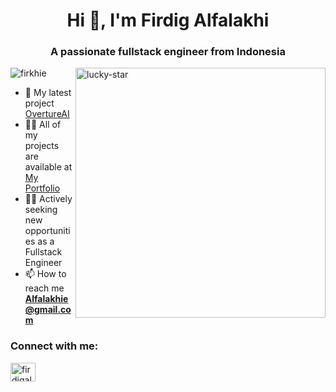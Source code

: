 <h1 align="center">Hi 👋, I'm Firdig Alfalakhi</h1>
<h3 align="center">A passionate fullstack engineer from Indonesia</h3>
<img align="right" alt="lucky-star" width="400" src="https://media.tenor.com/2PB70c2DvQkAAAAC/lucky-star-anime.gif">

<p align="left"> <img src="https://komarev.com/ghpvc/?username=firkhie&label=Profile%20views&color=0e75b6&style=flat" alt="firkhie" /> </p>

- 🔭 My latest project [OvertureAI](https://overtureai.catco.uno/)
- 👨‍💻 All of my projects are available at [My Portfolio](https://alfalakhi.catco.uno/)
- 🧑‍💼 Actively seeking new opportunities as a Fullstack Engineer
- 📫 How to reach me **Alfalakhie@gmail.com**

<h3 align="left">Connect with me:</h3>
<p align="left">
<a href="https://linkedin.com/in/firdigalfalakhi" target="blank"><img align="center" src="https://raw.githubusercontent.com/rahuldkjain/github-profile-readme-generator/master/src/images/icons/Social/linked-in-alt.svg" alt="firdigalfalakhi" height="30" width="40" /></a>
</p>
